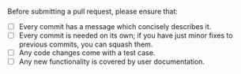 <!-- This file is maintained in https://github.com/WeblateOrg/meta/ -->
<!-- markdownlint-disable MD041 -->

Before submitting a pull request, please ensure that:

- [ ] Every commit has a message which concisely describes it.
- [ ] Every commit is needed on its own; if you have just minor fixes to previous commits, you can squash them.
- [ ] Any code changes come with a test case.
- [ ] Any new functionality is covered by user documentation.
